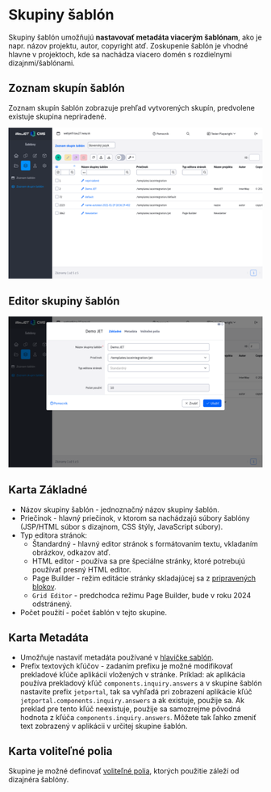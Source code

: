 # Skupiny šablón

Skupiny šablón umožňujú **nastavovať metadáta viacerým šablónam**, ako je napr. názov projektu, autor, copyright atď. Zoskupenie šablón je vhodné hlavne v projektoch, kde sa nachádza viacero domén s rozdielnymi dizajnmi/šablónami.

## Zoznam skupín šablón

Zoznam skupín šablón zobrazuje prehľad vytvorených skupín, predvolene existuje skupina nepriradené.

![](temps-groups.png)

## Editor skupiny šablón

![](temps-groups-edit.png)

## Karta Základné

- Názov skupiny šablón - jednoznačný názov skupiny šablón.
- Priečinok - hlavný priečinok, v ktorom sa nachádzajú súbory šablóny (JSP/HTML súbor s dizajnom, CSS štýly, JavaScript súbory).
- Typ editora stránok:
    - Štandardný - hlavný editor stránok s formátovaním textu, vkladaním obrázkov, odkazov atď.
    - HTML editor - používa sa pre špeciálne stránky, ktoré potrebujú používať presný HTML editor.
    - Page Builder - režim editácie stránky skladajúcej sa z [pripravených blokov](../page-builder/README.md).
    - `Grid Editor` - predchodca režimu Page Builder, bude v roku 2024 odstránený.
- Počet použití - počet šablón v tejto skupine.

## Karta Metadáta

- Umožňuje nastaviť metadáta používané v [hlavičke sablón](../thymeleaf/webjet-objects.md#ninja-šablóna).
- Prefix textových kľúčov - zadaním prefixu je možné modifikovať prekladové kľúče aplikácií vložených v stránke. Príklad: ak aplikácia používa prekladový kľúč `components.inquiry.answers` a v skupine šablón nastavíte prefix `jetportal`, tak sa vyhľadá pri zobrazení aplikácie kľúč `jetportal.components.inquiry.answers` a ak existuje, použije sa. Ak preklad pre tento kľúč neexistuje, použije sa samozrejme pôvodná hodnota z kľúča `components.inquiry.answers`. Môžete tak ľahko zmeniť text zobrazený v aplikácii v určitej skupine šablón.

## Karta voliteľné polia

Skupine je možné definovať [voliteľné polia](../webpages/customfields/README.md), ktorých použitie záleží od dizajnéra šablóny.
